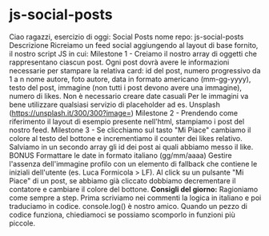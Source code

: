 # js-social-posts

Ciao ragazzi,
esercizio di oggi: Social Posts
nome repo: js-social-posts
Descrizione
Ricreiamo un feed social aggiungendo al layout di base fornito, il nostro script JS in cui:
Milestone 1 - Creiamo il nostro array di oggetti che rappresentano ciascun post.
Ogni post dovrà avere le informazioni necessarie per stampare la relativa card:
id del post, numero progressivo da 1 a n
nome autore,
foto autore,
data in formato americano (mm-gg-yyyy),
testo del post,
immagine (non tutti i post devono avere una immagine),
numero di likes.
Non è necessario creare date casuali
Per le immagini va bene utilizzare qualsiasi servizio di placeholder ad es. Unsplash (https://unsplash.it/300/300?image=<id>)
Milestone 2 - Prendendo come riferimento il layout di esempio presente nell'html, stampiamo i post del nostro feed.
Milestone 3 - Se clicchiamo sul tasto "Mi Piace" cambiamo il colore al testo del bottone e incrementiamo il counter dei likes relativo.
Salviamo in un secondo array gli id dei post ai quali abbiamo messo il like.
BONUS
 Formattare le date in formato italiano (gg/mm/aaaa)
 Gestire l'assenza dell'immagine profilo con un elemento di fallback che contiene le iniziali dell'utente (es. Luca Formicola > LF).
 Al click su un pulsante "Mi Piace" di un post, se abbiamo già cliccato dobbiamo decrementare il contatore e cambiare il colore del bottone.
**Consigli del giorno:**
Ragioniamo come sempre a step.
Prima scriviamo nei commenti la logica in italiano e poi traduciamo in codice.
console.log() è nostro amico.
Quando un pezzo di codice funziona, chiediamoci se possiamo scomporlo in funzioni più piccole.